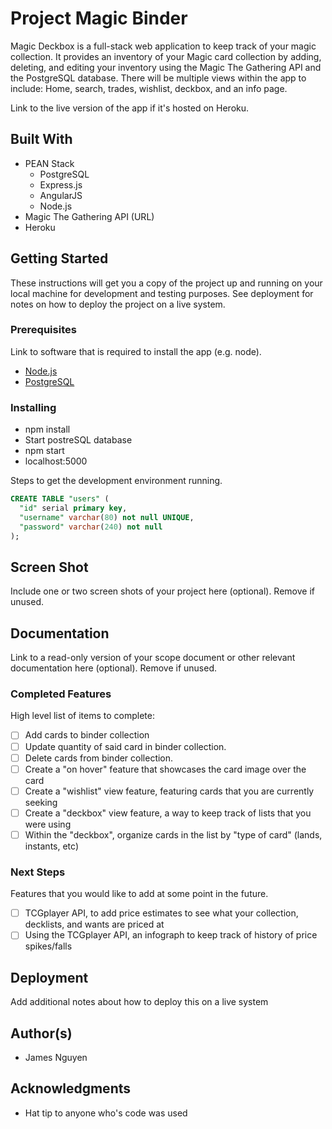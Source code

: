 # Project Magic Binder

Magic Deckbox is a full-stack web application to keep track of your magic collection. It provides an inventory of your Magic card collection by adding, deleting, and editing your inventory using the Magic The Gathering API and the PostgreSQL database. There will be multiple views within the app to include: Home, search, trades, wishlist, deckbox, and an info page.

Link to the live version of the app if it's hosted on Heroku.

## Built With
- PEAN Stack
    - PostgreSQL
    - Express.js
    - AngularJS
    - Node.js
- Magic The Gathering API (URL)
- Heroku


## Getting Started

These instructions will get you a copy of the project up and running on your local machine for development and testing purposes. See deployment for notes on how to deploy the project on a live system.

### Prerequisites

Link to software that is required to install the app (e.g. node).

- [Node.js](https://nodejs.org/en/)
- [PostgreSQL](https://www.postgresql.org/)

### Installing

- npm install
- Start postreSQL database
- npm start
- localhost:5000

Steps to get the development environment running.

```sql
CREATE TABLE "users" (
  "id" serial primary key,
  "username" varchar(80) not null UNIQUE,
  "password" varchar(240) not null
);
```

## Screen Shot

Include one or two screen shots of your project here (optional). Remove if unused.

## Documentation

Link to a read-only version of your scope document or other relevant documentation here (optional). Remove if unused.

### Completed Features

High level list of items to complete:

- [ ] Add cards to binder collection
- [ ] Update quantity of said card in  binder collection.
- [ ] Delete cards from binder collection.
- [ ] Create a "on hover" feature that showcases the card image over the card
- [ ] Create a "wishlist" view feature, featuring cards that you are currently seeking
- [ ] Create a "deckbox" view feature, a way to keep track of lists that you were using 
- [ ] Within the "deckbox", organize cards in the list by "type of card" (lands, instants, etc)

### Next Steps

Features that you would like to add at some point in the future.

- [ ] TCGplayer API, to add price estimates to see what your collection, decklists, and wants are priced at
- [ ] Using the TCGplayer API, an infograph to keep track of history of price spikes/falls

## Deployment

Add additional notes about how to deploy this on a live system

## Author(s)

* James Nguyen


## Acknowledgments

* Hat tip to anyone who's code was used